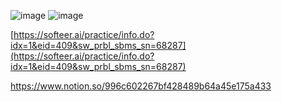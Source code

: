 ![image](https://user-images.githubusercontent.com/84365977/179145028-39f028aa-eb1a-4e5e-96bf-b5eb8505d6f0.png)
![image](https://user-images.githubusercontent.com/84365977/179145046-cf5e4ea7-a93a-475e-aee5-99061d858167.png)

[https://softeer.ai/practice/info.do?idx=1&eid=409&sw_prbl_sbms_sn=68287](https://softeer.ai/practice/info.do?idx=1&eid=409&sw_prbl_sbms_sn=68287)

https://www.notion.so/996c602267bf428489b64a45e175a433
